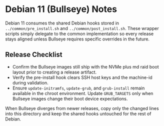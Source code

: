 # Debian 11 (Bullseye) Notes

Debian 11 consumes the shared Debian hooks stored in
`../common/pre_install.sh` and `../common/post_install.sh`. These wrapper
scripts simply delegate to the common implementation so every release stays
aligned unless Bullseye requires specific overrides in the future.

## Release Checklist

- Confirm the Bullseye images still ship with the NVMe plus md raid boot layout
  prior to creating a release artifact.
- Verify the pre-install hook clears SSH host keys and the machine-id during
  validation.
- Ensure `update-initramfs`, `update-grub`, and `grub-install` remain available
  in the chroot environment. Update `GRUB_TARGETS` only when Bullseye images
  change their boot device expectations.

When Bullseye diverges from newer releases, copy only the changed lines into
this directory and keep the shared hooks untouched for the rest of Debian.
